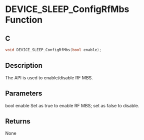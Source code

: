 # DEVICE_SLEEP_ConfigRfMbs Function

## C

```c
void DEVICE_SLEEP_ConfigRfMbs(bool enable);
```

## Description

 The API is used to enable/disable RF MBS.

## Parameters

 bool enable Set as true to enable RF MBS; set as false to disable.  

## Returns

 None 

